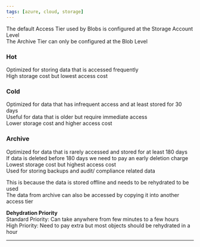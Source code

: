 ```yaml
---
tags: [azure, cloud, storage]
---
```


The default Access Tier used by Blobs is configured at the Storage Account Level  
The Archive Tier can only be configured at the Blob Level

### Hot

Optimized for storing data that is accessed frequently  
High storage cost but lowest access cost

### Cold

Optimized for data that has infrequent access and at least stored for 30 days  
Useful for data that is older but require immediate access  
Lower storage cost and higher access cost

### Archive

Optimized for data that is rarely accessed and stored for at least 180 days  
If data is deleted before 180 days we need to pay an early deletion charge  
Lowest storage cost but highest access cost  
Used for storing backups and audit/ compliance related data

This is because the data is stored offline and needs to be rehydrated to be used  
The data from archive can also be accessed by copying it into another access tier

**Dehydration Priority**  
Standard Priority: Can take anywhere from few minutes to a few hours  
High Priority: Need to pay extra but most objects should be rehydrated in a hour

---
